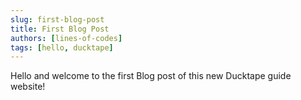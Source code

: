 ```yaml
---
slug: first-blog-post
title: First Blog Post
authors: [lines-of-codes]
tags: [hello, ducktape]
---
```


Hello and welcome to the first Blog post of this new Ducktape guide website!
